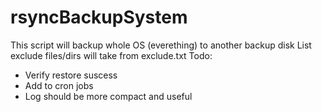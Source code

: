 # rsyncBackupSystem
This script will backup whole OS (everething) to another backup disk
List exclude files/dirs will take from exclude.txt
Todo:
+ Verify restore suscess
+ Add to cron jobs
+ Log should be more compact and useful
